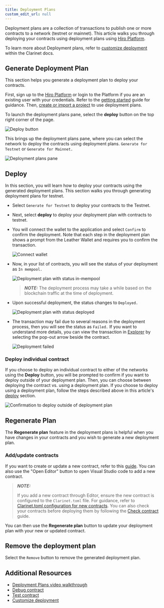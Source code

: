 ```yaml
---
title: Deployment Plans
custom_edit_url: null
---
```


Deployment plans are a collection of transactions to publish one or more contracts to a network (testnet or mainnet). This article walks you through deploying your contracts using deployment plans using [Hiro Platform](https://platform.hiro.so/).

To learn more about Deployment plans, refer to [customize deployment](../../clarinet/guides/how-to-use-deployment-plans.md#deployment-plans) within the Clarinet docs.

## Generate Deployment Plan

This section helps you generate a deployment plan to deploy your contracts.

First, sign up to the [Hiro Platform](https://platform.hiro.so/) or login to the Platform if you are an existing user with your credentials. Refer to the [getting started](../getting-started.md) guide for guidance. Then, [create or import a project](../getting-started.md#create-or-import-project) to use deployment plans.

To launch the deployment plans pane, select the **deploy** button on the top right corner of the page.

![Deploy button](../images/deployment-plans-deploy-button.jpeg)

This brings up the deployment plans pane, where you can select the network to deploy the contracts using deployment plans. `Generate for Testnet` or `Generate for Mainnet.`

![Deployment plans pane](../images/generate-deployment-plans.jpeg)

## Deploy

In this section, you will learn how to deploy your contracts using the generated deployment plans. This section walks you through generating deployment plans for testnet.

- Select `Generate for Testnet` to deploy your contracts to the Testnet.
- Next, select **deploy** to deploy your deployment plan with contracts to testnet.
- You will connect the wallet to the application and select `Confirm` to confirm the deployment. Note that each step in the deployment plan shows a prompt from the Leather Wallet and requires you to confirm the transaction.

  ![Connect wallet](../images/deployment-plans-wallet-confirmation.jpeg)

- Now, in your list of contracts, you will see the status of your deployment as `In mempool.`

  ![Deployment plan with status in-mempool](../images/deployment-plans-status-in-mempool.jpeg)

  > **_NOTE:_**
  > The deployment process may take a while based on the blockchain traffic at the time of deployment.

- Upon successful deployment, the status changes to `Deployed.`

  ![Deployment plan with status deployed](../images/deployment-plans-status-deployed.jpeg)

- The transaction may fail due to several reasons in the deployment process, then you will see the status as `Failed.` If you want to understand more details, you can view the transaction in [Explorer](https://explorer.hiro.so/) by selecting the pop-out arrow beside the contract.

  ![Deployment failed](../images/deployment-plans-failed.jpeg)

### Deploy individual contract

If you choose to deploy an individual contract to either of the networks using the **Deploy** button, you will be prompted to confirm if you want to deploy outside of your deployment plan. Then, you can choose between deploying the contract vs. using a deployment plan. If you choose to deploy using a deployment plan, follow the steps described above in this article's [deploy](#deploy) section.

![Confirmation to deploy outside of deployment plan](../images/confirmation-to-delpoy-outside-of-deployment-plan.jpeg)

## Regenerate Plan

The **Regenerate plan** feature in the deployment plans is helpful when you have changes in your contracts and you wish to generate a new deployment plan.

### Add/update contracts

If you want to create or update a new contract, refer to this [guide](./build-contract.md). You can also use the "Open Editor" button to open Visual Studio code to add a new contract.

> **_NOTE:_**
>
> If you add a new contract through Editor, ensure the new contract is configured to the `Clarinet.toml` file. For guidance, refer to [Clarinet.toml configuration for new contracts](./build-contract.md#add-a-new-contract). You can also check your contracts before deploying them by following the [Check contract](../../clarinet/guides/how-to-check-contract.md) guide.

You can then use the **Regenerate plan** button to update your deployment plan with your new or updated contract.

## Remove the deployment plan

Select the `Remove` button to remove the generated deployment plan.

## Additional Resources

- [Deployment Plans video walkthrough](https://www.youtube.com/watch?v=YcIg5VCO98s)
- [Debug contract](../../clarinet/guides/how-to-debug-contract.md)
- [Test contract](../../clarinet/guides/test-contract-with-clarinet-sdk.md)
- [Customize deployment](../../clarinet/guides/how-to-use-deployment-plans.md)
